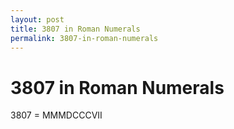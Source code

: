 ```yaml
---
layout: post
title: 3807 in Roman Numerals
permalink: 3807-in-roman-numerals
---
```


# 3807 in Roman Numerals

3807 = MMMDCCCVII
